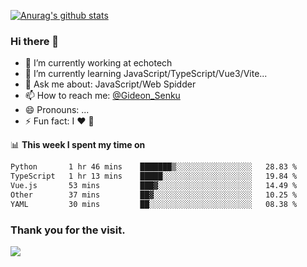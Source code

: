 [![Anurag's github stats](https://github-readme-stats.vercel.app/api?username=gideonsenku)](https://github.com/anuraghazra/github-readme-stats)
### Hi there 👋
- 🔭 I’m currently working at echotech
- 🌱 I’m currently learning JavaScript/TypeScript/Vue3/Vite...
- 💬 Ask me about: JavaScript/Web Spidder 
- 📫 How to reach me: [@Gideon_Senku](https://t.me/Gideon_Senku)
- 😄 Pronouns: ...
- ⚡ Fun fact: I ❤️ 🎵

📊 **This week I spent my time on**
<!--START_SECTION:waka-->

```txt
Python       1 hr 46 mins    ███████▒░░░░░░░░░░░░░░░░░   28.83 %
TypeScript   1 hr 13 mins    █████░░░░░░░░░░░░░░░░░░░░   19.84 %
Vue.js       53 mins         ███▓░░░░░░░░░░░░░░░░░░░░░   14.49 %
Other        37 mins         ██▓░░░░░░░░░░░░░░░░░░░░░░   10.25 %
YAML         30 mins         ██░░░░░░░░░░░░░░░░░░░░░░░   08.38 %
```

<!--END_SECTION:waka-->


### Thank you for the visit.
![](http://profile-counter.glitch.me/gideonsenku/count.svg)
<!--
**GideonSenku/GideonSenku** is a ✨ _special_ ✨ repository because its `README.md` (this file) appears on your GitHub profile.

Here are some ideas to get you started:

- 🔭 I’m currently working on ...
- 🌱 I’m currently learning ...
- 👯 I’m looking to collaborate on ...
- 🤔 I’m looking for help with ...
- 💬 Ask me about ...
- 📫 How to reach me: ...
- 😄 Pronouns: ...
- ⚡ Fun fact: ...
-->
